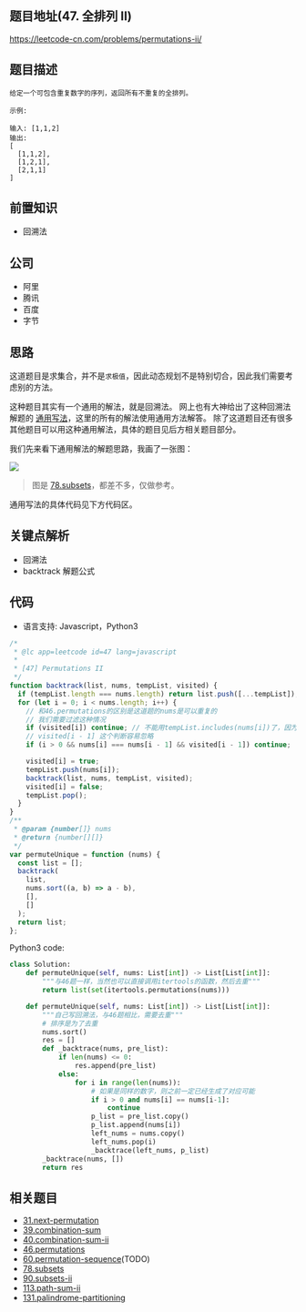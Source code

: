 ## 题目地址(47. 全排列 II)

https://leetcode-cn.com/problems/permutations-ii/

## 题目描述

```
给定一个可包含重复数字的序列，返回所有不重复的全排列。

示例:

输入: [1,1,2]
输出:
[
  [1,1,2],
  [1,2,1],
  [2,1,1]
]

```

## 前置知识

- 回溯法

## 公司

- 阿里
- 腾讯
- 百度
- 字节

## 思路

这道题目是求集合，并不是`求极值`，因此动态规划不是特别切合，因此我们需要考虑别的方法。

这种题目其实有一个通用的解法，就是回溯法。
网上也有大神给出了这种回溯法解题的
[通用写法](<https://leetcode.com/problems/combination-sum/discuss/16502/A-general-approach-to-backtracking-questions-in-Java-(Subsets-Permutations-Combination-Sum-Palindrome-Partitioning)>)，这里的所有的解法使用通用方法解答。
除了这道题目还有很多其他题目可以用这种通用解法，具体的题目见后方相关题目部分。

我们先来看下通用解法的解题思路，我画了一张图：

![](https://tva1.sinaimg.cn/large/007S8ZIlly1ghlu6qwpr4j31190u0jw4.jpg)

> 图是 [78.subsets](https://github.com/azl397985856/leetcode/blob/master/problems/78.subsets.md)，都差不多，仅做参考。

通用写法的具体代码见下方代码区。

## 关键点解析

- 回溯法
- backtrack 解题公式

## 代码

- 语言支持: Javascript，Python3

```js
/*
 * @lc app=leetcode id=47 lang=javascript
 *
 * [47] Permutations II
 */
function backtrack(list, nums, tempList, visited) {
  if (tempList.length === nums.length) return list.push([...tempList]);
  for (let i = 0; i < nums.length; i++) {
    // 和46.permutations的区别是这道题的nums是可以重复的
    // 我们需要过滤这种情况
    if (visited[i]) continue; // 不能用tempList.includes(nums[i])了，因为有重复
    // visited[i - 1] 这个判断容易忽略
    if (i > 0 && nums[i] === nums[i - 1] && visited[i - 1]) continue;

    visited[i] = true;
    tempList.push(nums[i]);
    backtrack(list, nums, tempList, visited);
    visited[i] = false;
    tempList.pop();
  }
}
/**
 * @param {number[]} nums
 * @return {number[][]}
 */
var permuteUnique = function (nums) {
  const list = [];
  backtrack(
    list,
    nums.sort((a, b) => a - b),
    [],
    []
  );
  return list;
};
```

Python3 code:

```Python
class Solution:
    def permuteUnique(self, nums: List[int]) -> List[List[int]]:
        """与46题一样，当然也可以直接调用itertools的函数，然后去重"""
        return list(set(itertools.permutations(nums)))

    def permuteUnique(self, nums: List[int]) -> List[List[int]]:
        """自己写回溯法，与46题相比，需要去重"""
        # 排序是为了去重
        nums.sort()
        res = []
        def _backtrace(nums, pre_list):
            if len(nums) <= 0:
                res.append(pre_list)
            else:
                for i in range(len(nums)):
                    # 如果是同样的数字，则之前一定已经生成了对应可能
                    if i > 0 and nums[i] == nums[i-1]:
                        continue
                    p_list = pre_list.copy()
                    p_list.append(nums[i])
                    left_nums = nums.copy()
                    left_nums.pop(i)
                    _backtrace(left_nums, p_list)
        _backtrace(nums, [])
        return res
```

## 相关题目

- [31.next-permutation](./31.next-permutation.md)
- [39.combination-sum](./39.combination-sum.md)
- [40.combination-sum-ii](./40.combination-sum-ii.md)
- [46.permutations](./46.permutations.md)
- [60.permutation-sequence](./60.permutation-sequence.md)(TODO)
- [78.subsets](./78.subsets.md)
- [90.subsets-ii](./90.subsets-ii.md)
- [113.path-sum-ii](./113.path-sum-ii.md)
- [131.palindrome-partitioning](./131.palindrome-partitioning.md)
